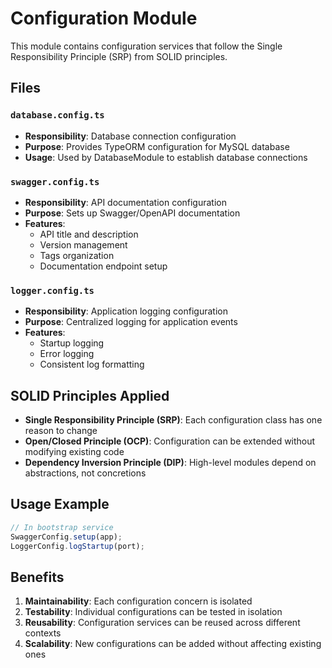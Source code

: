 # Configuration Module

This module contains configuration services that follow the Single Responsibility Principle (SRP) from SOLID principles.

## Files

### `database.config.ts`
- **Responsibility**: Database connection configuration
- **Purpose**: Provides TypeORM configuration for MySQL database
- **Usage**: Used by DatabaseModule to establish database connections

### `swagger.config.ts`
- **Responsibility**: API documentation configuration
- **Purpose**: Sets up Swagger/OpenAPI documentation
- **Features**:
  - API title and description
  - Version management
  - Tags organization
  - Documentation endpoint setup

### `logger.config.ts`
- **Responsibility**: Application logging configuration
- **Purpose**: Centralized logging for application events
- **Features**:
  - Startup logging
  - Error logging
  - Consistent log formatting

## SOLID Principles Applied

- **Single Responsibility Principle (SRP)**: Each configuration class has one reason to change
- **Open/Closed Principle (OCP)**: Configuration can be extended without modifying existing code
- **Dependency Inversion Principle (DIP)**: High-level modules depend on abstractions, not concretions

## Usage Example

```typescript
// In bootstrap service
SwaggerConfig.setup(app);
LoggerConfig.logStartup(port);
```

## Benefits

1. **Maintainability**: Each configuration concern is isolated
2. **Testability**: Individual configurations can be tested in isolation
3. **Reusability**: Configuration services can be reused across different contexts
4. **Scalability**: New configurations can be added without affecting existing ones